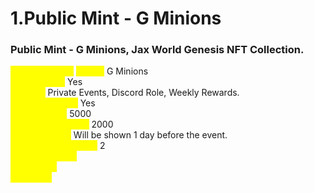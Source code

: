 # 1.Public Mint - G Minions

### **Public Mint - G Minions, Jax World Genesis NFT Collection.** <a href="#public-mint-g-minions" id="public-mint-g-minions"></a>

_<mark style="color:yellow;">**NFT Collection**</mark>_ _<mark style="color:yellow;">**Name:**</mark>_ G Minions\
_<mark style="color:yellow;">**NFT Powers:**</mark>_ Yes\
_<mark style="color:yellow;">**Powers:**</mark>_ Private Events, Discord Role, Weekly Rewards.\
_<mark style="color:yellow;">**Hidden Powers:**</mark>_ Yes\
_<mark style="color:yellow;">**Total Supply:**</mark>_ 5000\
_<mark style="color:yellow;">**Available for Mint:**</mark>_ 2000 \
_<mark style="color:yellow;">**Price per NFT:**</mark>_ Will be shown 1 day before the event.\
_<mark style="color:yellow;">**Mint limit per wallet:**</mark>_ 2\
_<mark style="color:yellow;">**Event Duration:**</mark>_ \
_<mark style="color:yellow;">**Start Date:**</mark>_\
_<mark style="color:yellow;">**End Date:**</mark>_&#x20;
